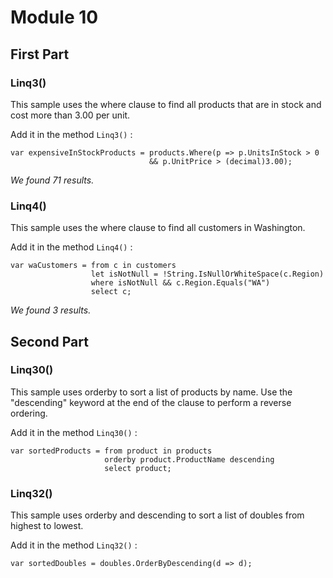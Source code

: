 ﻿# Module 10

## First Part

### Linq3()

This sample uses the where clause to find all products that are in stock and cost more than 3.00 per unit.

Add it in the method `Linq3()` :

    var expensiveInStockProducts = products.Where(p => p.UnitsInStock > 0
                                   && p.UnitPrice > (decimal)3.00);

*We found 71 results.*

### Linq4()

This sample uses the where clause to find all customers in Washington.

Add it in the method `Linq4()` :
		
    var waCustomers = from c in customers
    	              let isNotNull = !String.IsNullOrWhiteSpace(c.Region)
    	              where isNotNull && c.Region.Equals("WA")
    	              select c;

*We found 3 results.*

## Second Part

### Linq30()

This sample uses orderby to sort a list of products by name. Use the "descending" keyword at the end of the clause to perform a reverse ordering.

Add it in the method `Linq30()` :

    var sortedProducts = from product in products
                         orderby product.ProductName descending
                         select product;

### Linq32()

This sample uses orderby and descending to sort a list of doubles from highest to lowest.

Add it in the method `Linq32()` :
	
    var sortedDoubles = doubles.OrderByDescending(d => d);
